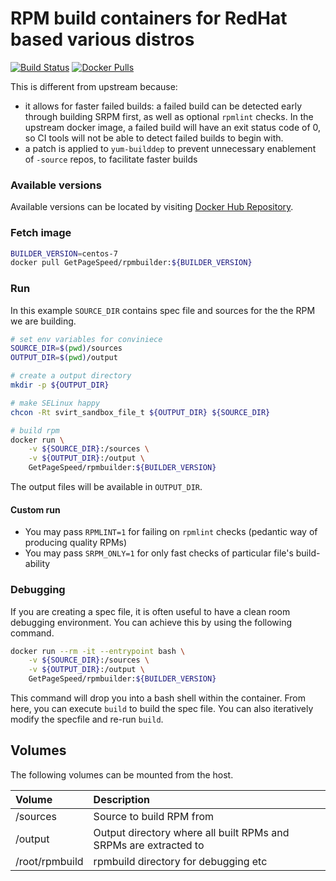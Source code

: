 # RPM build containers for RedHat based various distros

[![Build Status](https://travis-ci.org/GetPageSpeed/rpmbuilder.svg?branch=master)](https://travis-ci.org/GetPageSpeed/rpmbuilder) [![Docker Pulls](https://img.shields.io/docker/pulls/getpagespeed/rpmbuilder.svg)](https://hub.docker.com/r/getpagespeed/rpmbuilder/)

This is different from upstream because:

* it allows for faster failed builds: a failed build can be detected early through building SRPM first, as well as optional `rpmlint` checks. In the upstream docker image, a failed build will have an exit status code of 0, so CI tools will not be able to detect failed builds to begin with.
* a patch is applied to `yum-builddep` to prevent unnecessary enablement of `-source` repos, to facilitate faster builds

### Available versions

Available versions can be located by visiting [Docker Hub Repository](https://hub.docker.com/r/getpagespeed/rpmbuilder/tags/).

### Fetch image

```bash
BUILDER_VERSION=centos-7
docker pull GetPageSpeed/rpmbuilder:${BUILDER_VERSION}
```

### Run
In this example `SOURCE_DIR` contains spec file and sources for the the RPM we are building.

```bash
# set env variables for conviniece
SOURCE_DIR=$(pwd)/sources
OUTPUT_DIR=$(pwd)/output

# create a output directory
mkdir -p ${OUTPUT_DIR}

# make SELinux happy
chcon -Rt svirt_sandbox_file_t ${OUTPUT_DIR} ${SOURCE_DIR}

# build rpm
docker run \
    -v ${SOURCE_DIR}:/sources \
    -v ${OUTPUT_DIR}:/output \
    GetPageSpeed/rpmbuilder:${BUILDER_VERSION}
```

The output files will be available in `OUTPUT_DIR`.

#### Custom run

* You may pass `RPMLINT=1` for failing on `rpmlint` checks (pedantic way of producing quality RPMs)
* You may pass `SRPM_ONLY=1` for only fast checks of particular file's build-ability

###  Debugging
If you are creating a spec file, it is often useful to have a clean room debugging environment. You can achieve this by using the following command.

```bash
docker run --rm -it --entrypoint bash \
    -v ${SOURCE_DIR}:/sources \
    -v ${OUTPUT_DIR}:/output \
    GetPageSpeed/rpmbuilder:${BUILDER_VERSION}
```
This command will drop you into a bash shell within the container. From here, you can execute `build` to build the spec file. You can also iteratively modify the specfile and re-run `build`.

## Volumes
The following volumes can be mounted from the host.

| Volume  | Description |
| :------------ | :------------ |
| /sources | Source to build RPM from |
| /output | Output directory where all built RPMs and SRPMs are extracted to |
| /root/rpmbuild | rpmbuild directory for debugging etc |
